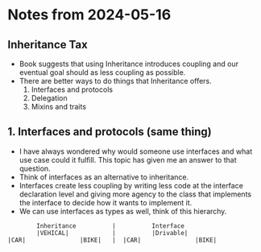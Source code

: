 # Notes from 2024-05-16
## Inheritance Tax
- Book suggests that using Inheritance introduces coupling and our eventual goal should as less coupling as possible.
- There are better ways to do things that Inheritance offers.
    1. Interfaces and protocols
    2. Delegation
    3. Mixins and traits
## 1. Interfaces and protocols (same thing)
- I have always wondered why would someone use interfaces and what use case could it fulfill. This topic has given me an answer to that question.
- Think of interfaces as an alternative to inheritance.
- Interfaces create less coupling by writing less code at the interface declaration level and giving more agency to the class that implements the interface to decide how it wants to implement it.
- We can use interfaces as types as well, think of this hierarchy.
```text
        Inheritance          |          Interface                
        |VEHICAL|            |          |Drivable|
|CAR|               |BIKE|   |  |CAR|               |BIKE|
```